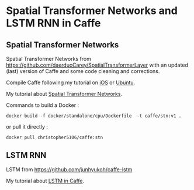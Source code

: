 # Spatial Transformer Networks and LSTM RNN in Caffe

## Spatial Transformer Networks

Spatial Transformer Networks from https://github.com/daerduoCarey/SpatialTransformerLayer with an updated (last) version of Caffe and some code cleaning and corrections.

Compile Caffe following my tutorial on [iOS](http://christopher5106.github.io/big/data/2015/07/16/deep-learning-install-caffe-cudnn-cuda-for-digits-python-on-mac-osx.html) or [Ubuntu](http://christopher5106.github.io/big/data/2015/07/16/deep-learning-install-caffe-cudnn-cuda-for-digits-python-on-ubuntu-14-04.html).

My tutorial about [Spatial Transformer Networks](http://christopher5106.github.io/big/data/2016/04/18/spatial-transformer-layers-caffe-tensorflow.html).

Commands to build a Docker :

    docker build -f docker/standalone/cpu/Dockerfile  -t caffe/stn:v1 .

or pull it directly :

    docker pull christopher5106/caffe:stn

## LSTM RNN

LSTM from https://github.com/junhyukoh/caffe-lstm

My tutorial about [LSTM in Caffe](http://christopher5106.github.io/deep/learning/2016/06/07/recurrent-neural-net-with-Caffe.html).
